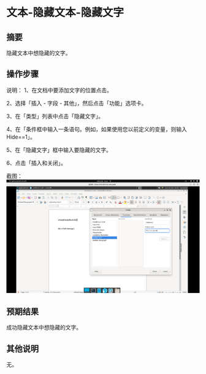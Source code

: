# 文本-隐藏文本-隐藏文字

## 摘要

隐藏文本中想隐藏的文字。

## 操作步骤

说明：
1、在文档中要添加文字的位置点击。

2、选择「插入 - 字段 - 其他」，然后点击「功能」选项卡。

3、在「类型」列表中点击「隐藏文字」。

4、在「条件框中输入一条语句。例如，如果使用您以前定义的变量，则输入 Hide==1」。

5、在「隐藏文字」框中输入要隐藏的文字。

6、点击「插入和关闭」。

截图：![image](./img/z38.png)

## 预期结果

成功隐藏文本中想隐藏的文字。

## 其他说明

无。

